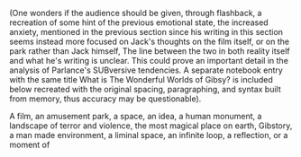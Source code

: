 (One wonders if the audience should be given, through flashback, a recreation of some hint of the previous emotional state, the increased anxiety, mentioned in the previous section since his writing in this section seems instead more focused on Jack's thoughts on the film itself, or on the park rather than Jack himself, The line between the two in both reality itself and what he's writing is unclear. This could prove an important detail in the analysis of Parlance's SUBversive tendencies. A separate notebook entry with the same title What is The Wonderful Worlds of Gibsy? is included below recreated with the original spacing, paragraphing, and syntax built from memory, thus accuracy may be questionable).

A film, an amusement park, a space, an idea, a human monument, a landscape of terror and violence, the most magical place on earth, Gibstory, a man made environment, a liminal space, an infinite loop, a reflection, or a moment of
